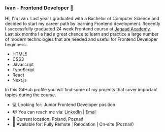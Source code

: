 ### Ivan - Frontend Developer 👋

Hi, I'm Ivan. Last year I graduated with a Bachelor of Computer Science and decided to start my career path by learning Frontend development. Recently I successfully graduated 24 week Frontend course at [Jagaad Academy](https://academy.jagaad.com/). Last six months I a had a great chance to learn and practice a large number of modern technologies that are needed and useful for Frontend Developer beginners:
* HTML5
* CSS3
* Javascript
* TypeScript
* React
* Next.js

In this GitHub profile you will find some of my projects that cover important topics during the course.

* 💻 Looking for: Junior Frontend Developer position 
* 📭 You can reach me via: [LinkedIn](https://www.linkedin.com/in/baklan-ivan/) | [Email](ivanbaklan6@gmail.com)
* 📌 Current location: Poland, Poznań
* 🚀 Available for: Fully Remote | Relocation | On-site (Poznań)

 

